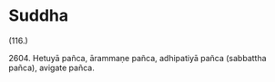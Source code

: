# Suddha

(116.)

2604\. Hetuyā pañca, ārammaṇe pañca, adhipatiyā pañca (sabbattha pañca), avigate pañca.
